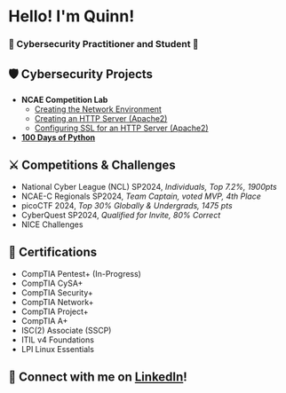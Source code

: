 <h1>Hello! I'm Quinn!</h1>
<h3>👾 Cybersecurity Practitioner and Student 🔐</h3>

<h2>🛡️ Cybersecurity Projects</h2>

- <b>NCAE Competition Lab</b>
  - [Creating the Network Environment](https://github.com/quinnanderson1/Competition_Lab_Creation)
  - [Creating an HTTP Server (Apache2)](https://github.com/quinnanderson1/Competition_Lab_HTTP)
  - [Configuring SSL for an HTTP Server (Apache2)](https://github.com/quinnanderson1/Competition_Lab_SSL)
- <b>[100 Days of Python](https://github.com/quinnanderson1/100DaysofPython)</b>

<h2>⚔️ Competitions & Challenges</h2>

- National Cyber League (NCL) SP2024, <i>Individuals, Top 7.2%, 1900pts</i>
- NCAE-C Regionals SP2024, <i>Team Captain, voted MVP, 4th Place</i>
- picoCTF 2024, <i>Top 30% Globally & Undergrads, 1475 pts</i>
- CyberQuest SP2024, <i>Qualified for Invite, 80% Correct</i>
- NICE Challenges

<h2>📜 Certifications</h2>

- CompTIA Pentest+ (In-Progress)
- CompTIA CySA+
- CompTIA Security+
- CompTIA Network+
- CompTIA Project+
- CompTIA A+
- ISC(2) Associate (SSCP)
- ITIL v4 Foundations
- LPI Linux Essentials

<h2>🤝 Connect with me on <a href="https://www.linkedin.com/in/andersoq/">LinkedIn</a>!</h2>
